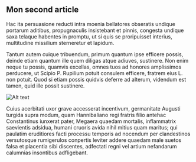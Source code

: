 ## Mon second article

Hac ita persuasione reducti intra moenia bellatores obseratis undique portarum aditibus, propugnaculis insistebant et pinnis, congesta undique saxa telaque habentes in promptu, ut si quis se proripuisset interius, multitudine missilium sterneretur et lapidum.

Tantum autem cuique tribuendum, primum quantum ipse efficere possis, deinde etiam quantum ille quem diligas atque adiuves, sustinere. Non enim neque tu possis, quamvis excellas, omnes tuos ad honores amplissimos perducere, ut Scipio P. Rupilium potuit consulem efficere, fratrem eius L. non potuit. Quod si etiam possis quidvis deferre ad alterum, videndum est tamen, quid ille possit sustinere.

![Alt text]( http://www.exposureguide.com/images/landscape-photography/photographing-landscapes-2e.jpg "Legende de l'image" )

Cuius acerbitati uxor grave accesserat incentivum, germanitate Augusti turgida supra modum, quam Hannibaliano regi fratris filio antehac Constantinus iunxerat pater, Megaera quaedam mortalis, inflammatrix saevientis adsidua, humani cruoris avida nihil mitius quam maritus; qui paulatim eruditiores facti processu temporis ad nocendum per clandestinos versutosque rumigerulos conpertis leviter addere quaedam male suetos falsa et placentia sibi discentes, adfectati regni vel artium nefandarum calumnias insontibus adfligebant.